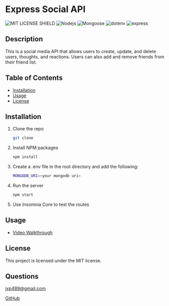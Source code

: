 # Express Social API
![MIT LICENSE SHIELD](https://img.shields.io/badge/License-MIT-blue) 
![Nodejs](https://img.shields.io/badge/Nodejs-v8.0.2-green) 
![Mongoose](https://img.shields.io/badge/Mongoose-v5.13.2-orange)
![dotenv](https://img.shields.io/badge/dotenv-v16.0.3-yellowgreen)
![express](https://img.shields.io/badge/express-v4.17.1-red)

## Description
This is a social media API that allows users to create, update, and delete users, thoughts, and reactions. Users can also add and remove friends from their friend list.

## Table of Contents
* [Installation](#installation)
* [Usage](#usage)
* [License](#license)

## Installation
1. Clone the repo
    ```sh
    git clone
    ```
2. Install NPM packages
    ```sh
    npm install
    ```
3. Create a .env file in the root directory and add the following:
    ```sh
    MONGODB_URI=<your mongodb uri>
    ```
4. Run the server
    ```sh
    npm start
    ```
5. Use Insomnia Core to test the routes

## Usage
* [Video Walkthrough](...)

## License
This project is licensed under the MIT license.

## Questions
jxp489@gmail.com

[GitHub](https://github.com/roketteere)